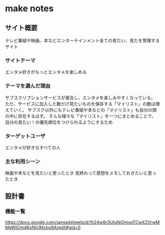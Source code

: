 # make notes

## サイト概要
テレビ番組や映画、本などエンターテインメント全ての見たい、見たを管理するサイト

### サイトテーマ
エンタメ好きがもっとエンタメを楽しめる

### テーマを選んだ理由
サブスクリプションサービスが普及し、エンタメを楽しみやすくなっている。
ただ、サービスに加入した数だけ見たいものを保存する「マイリスト」の数は増えていく。
サブスク以外にもテレビ番組や本などの「マイリスト」も自分の頭の中に存在するはず。
そんな様々な「マイリスト」を一つにまとめることで、自分の見たい！の優先順位をつけられるようにするため

### ターゲットユーザ
エンタメが好きなすべての人

### 主な利用シーン
映画や本などを見たいと思ったとき
見終わって感想をメモしておきたいと思ったとき

## 設計書

### 機能一覧
<https://docs.google.com/spreadsheets/d/1h24w8r3UtuNiOmxoTCwX2VrwMMeWtOm4KoNjUMxbg9A/edit#gid=0>



